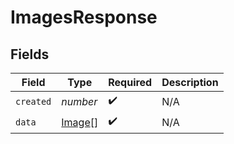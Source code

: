 # ImagesResponse


## Fields

| Field                                   | Type                                    | Required                                | Description                             |
| --------------------------------------- | --------------------------------------- | --------------------------------------- | --------------------------------------- |
| `created`                               | *number*                                | :heavy_check_mark:                      | N/A                                     |
| `data`                                  | [Image](../../models/shared/image.md)[] | :heavy_check_mark:                      | N/A                                     |